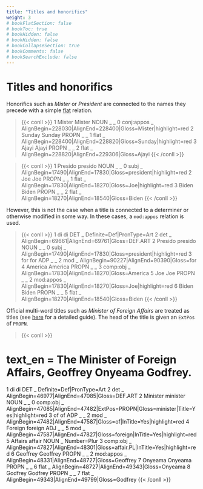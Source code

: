 ```yaml
---
title: "Titles and honorifics"
weight: 3
# bookFlatSection: false
# bookToc: true
# bookHidden: false
# bookHidden: false
# bookCollapseSection: true
# bookComments: false
# bookSearchExclude: false
---
```


# Titles and honorifics

Honorifics such as *Mister* or *President* are connected to the names they precede with a simple [flat](../../../general_guideline/Syntactic_relations/shared_ud/flat/flat.md) relation.

> {{< conll >}}
1	Mister	Mister	NOUN	_	_	0	conj:appos	_	AlignBegin=228030|AlignEnd=228400|Gloss=Mister|highlight=red
2	Sunday	Sunday	PROPN	_	_	1	flat	_	AlignBegin=228400|AlignEnd=228820|Gloss=Sunday|highlight=red
3	Ajayi	Ajayi	PROPN	_	_	2	flat	_	AlignBegin=228820|AlignEnd=229306|Gloss=Ajayi
{{< /conll >}}


> {{< conll >}}
1	Presido	presido	NOUN	_	_	0	subj	_	AlignBegin=17490|AlignEnd=17830|Gloss=president|highlight=red
2	Joe	Joe	PROPN	_	_	1	flat	_	AlignBegin=17830|AlignEnd=18270|Gloss=Joe|highlight=red
3	Biden	Biden	PROPN	_	_	2	flat	_	AlignBegin=18270|AlignEnd=18540|Gloss=Biden
{{< /conll >}}

However, this is not the case when a title is connected to a determiner or otherwise modified in some way.
In these cases, a `mod:appos` relation is used.

>{{< conll >}}
1	di	di	DET	_	Definite=Def|PronType=Art	2	det	_	AlignBegin=69661|AlignEnd=69761|Gloss=DEF.ART
2	Presido	presido	NOUN	_	_	0	subj	_	AlignBegin=17490|AlignEnd=17830|Gloss=president|highlight=red
3	for	for	ADP	_	_	2	mod	_	AlignBegin=90227|AlignEnd=90390|Gloss=for
4	America	America	PROPN	_	_	3	comp:obj	_	AlignBegin=17830|AlignEnd=18270|Gloss=America
5	Joe	Joe	PROPN	_	_	2	mod:appos	_	AlignBegin=17830|AlignEnd=18270|Gloss=Joe|highlight=red
6	Biden	Biden	PROPN	_	_	5	flat	_	AlignBegin=18270|AlignEnd=18540|Gloss=Biden
{{< /conll >}}

Official multi-word titles such as *Minister of Foreign Affairs* are treated as titles (see [here](../../../general_guideline/Misc/Idiom_Titles.md) for a detailed guide).
The head of the title is given an `ExtPos` of `PROPN`.

>{{< conll >}}
# text_en = The Minister of Foreign Affairs, Geoffrey Onyeama Godfrey.
1	di	di	DET	_	Definite=Def|PronType=Art	2	det	_	AlignBegin=46977|AlignEnd=47085|Gloss=DEF.ART
2	Minister	minister	NOUN	_	_	0	comp:obj	_	AlignBegin=47085|AlignEnd=47482|ExtPos=PROPN|Gloss=minister|Title=Yes|highlight=red
3	of	of	ADP	_	_	2	mod	_	AlignBegin=47482|AlignEnd=47587|Gloss=of|InTitle=Yes|highlight=red
4	Foreign	foreign	ADJ	_	_	5	mod	_	AlignBegin=47587|AlignEnd=47827|Gloss=foreign|InTitle=Yes|highlight=red
5	Affairs	affair	NOUN	_	Number=Plur	3	comp:obj	_	AlignBegin=47827|AlignEnd=48301|Gloss=affair.PL|InTitle=Yes|highlight=red
6	Geoffrey	Geoffrey	PROPN	_	_	2	mod:appos	_	AlignBegin=48331|AlignEnd=48727|Gloss=Geoffrey
7	Onyeama	Onyeama	PROPN	_	_	6	flat	_	AlignBegin=48727|AlignEnd=49343|Gloss=Onyeama
8	Godfrey	Godfrey	PROPN	_	_	7	flat	_	AlignBegin=49343|AlignEnd=49799|Gloss=Godfrey
{{< /conll >}}

